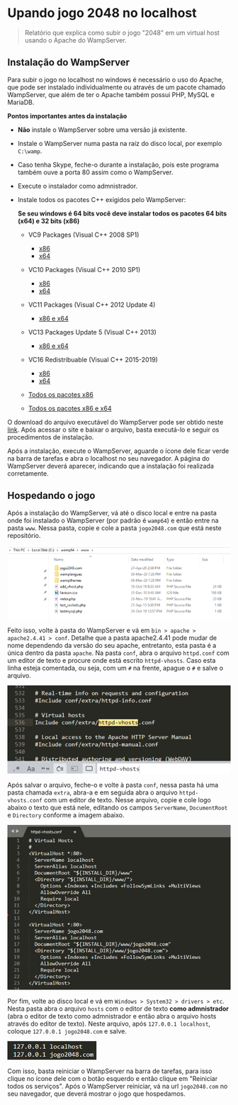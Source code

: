 # Upando jogo 2048 no localhost
> Relatório que explica como subir o jogo "2048" em um virtual host usando o Apache do WampServer.


## Instalação do WampServer
Para subir o jogo no localhost no windows é necessário o uso do Apache, que pode ser instalado individualmente ou através de um pacote chamado WampServer, que além de ter o Apache também possui PHP, MySQL e MariaDB.

**Pontos importantes antes da instalação**
* **Não** instale o WampServer sobre uma versão já existente.
* Instale o WampServer numa pasta na raíz do disco local, por exemplo `C:\wamp`.
* Caso tenha Skype, feche-o durante a instalação, pois este programa também ouve a porta 80 assim como o WampServer.
* Execute o instalador como admnistrador.
* Instale todos os pacotes C++ exigidos pelo WampServer:

   **Se seu windows é 64 bits você deve instalar todos os pacotes 64 bits (x64) e 32 bits (x86)**
   * VC9 Packages (Visual C++ 2008 SP1)
      * [x86](https://www.microsoft.com/en-us/download/details.aspx?id=29)
      * [x64](https://www.microsoft.com/en-us/Download/confirmation.aspx?id=15336)
      
   * VC10 Packages (Visual C++ 2010 SP1)
      * [x86](http://www.microsoft.com/en-us/download/details.aspx?id=8328)
      * [x64](http://www.microsoft.com/en-us/download/details.aspx?id=13523)
      
   * VC11 Packages (Visual C++ 2012 Update 4)
      * [x86 e x64](http://www.microsoft.com/en-us/download/details.aspx?id=30679)
      
   * VC13 Packages Update 5 (Visual C++ 2013)
      * [x86 e x64](https://support.microsoft.com/en-us/help/4032938/)
      
   * VC16 Redistribuable (Visual C++ 2015-2019)
      * [x86](https://aka.ms/vs/16/release/VC_redist.x86.exe)
      * [x64](https://aka.ms/vs/16/release/VC_redist.x64.exe)

   * [Todos os pacotes x86](http://wampserver.aviatechno.net/files/vcpackages/all_vc_redist_x86.zip)
   * [Todos os pacotes x86 e x64](http://wampserver.aviatechno.net/files/vcpackages/all_vc_redist_x86_x64.zip)


O download do arquivo executável do WampServer pode ser obtido neste [link](http://wampserver.aviatechno.net).
Após acessar o site e baixar o arquivo, basta executá-lo e seguir os procedimentos de instalação.

Após a instalação, execute o WampServer, aguarde o ícone dele ficar verde na barra de tarefas e abra o localhost no seu navegador. A página do WampServer deverá aparecer, indicando que a instalação foi realizada corretamente.


## Hospedando o jogo
Após a instalação do WampServer, vá até o disco local e entre na pasta onde foi instalado o WampServer (por padrão é `wamp64`) e então entre na pasta `www`. Nessa pasta, copie e cole a pasta `jogo2048.com` que está neste repositório.

![jogo2048.com](img/screenshot1.png "Pasta 'jogo2048.com' criada")

Feito isso, volte à pasta do WampServer e vá em `bin > apache > apache2.4.41 > conf`. Detalhe que a pasta apache2.4.41 pode mudar de nome dependendo da versão do seu apache, entretanto, esta pasta é a única dentro da pasta `apache`. Na pasta `conf`, abra o arquivo `httpd.conf` com um editor de texto e procure onde está escrito `httpd-vhosts`. Caso esta linha esteja comentada, ou seja, com um `#` na frente, apague o `#` e salve o arquivo.

![httpd-vhosts](img/screenshot2.png "httpd-vhosts")

Após salvar o arquivo, feche-o e volte à pasta `conf`, nessa pasta há uma pasta chamada `extra`, abra-a e em seguida abra o arquivo `httpd-vhosts.conf` com um editor de texto. Nesse arquivo, copie e cole logo abaixo o texto que está nele, editando os campos `ServerName`, `DocumentRoot` e `Directory` conforme a imagem abaixo.

![httpd-vhosts.conf](img/screenshot3.png "httpd-vhosts.conf")

Por fim, volte ao disco local e vá em `Windows > System32 > drivers > etc`. Nesta pasta abra o arquivo `hosts` com o editor de texto **como admnistrador** (abra o editor de texto como admnistrador e então abra o arquivo hosts através do editor de texto). Neste arquivo, após `127.0.0.1 localhost`, coloque `127.0.0.1 jogo2048.com` e salve.

![hosts](img/screenshot4.png "hosts")

Com isso, basta reiniciar o WampServer na barra de tarefas, para isso clique no ícone dele com o botão esquerdo e então clique em "Reiniciar todos os serviços". Após o WampServer reiniciar, vá na url `jogo2048.com` no seu navegador, que deverá mostrar o jogo que hospedamos.
